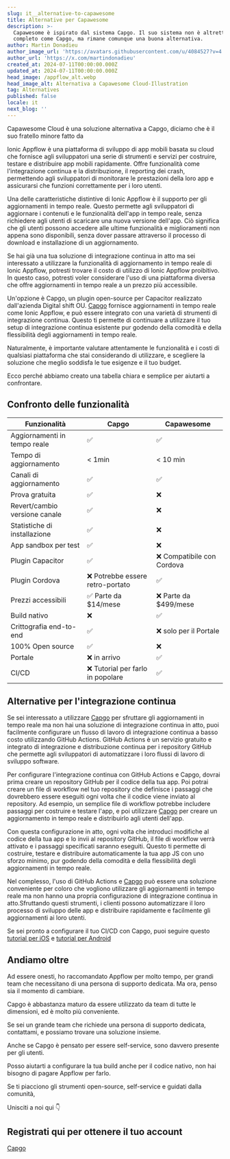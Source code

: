```yaml
---
slug: it__alternative-to-capawesome
title: Alternative per Capawesome
description: >-
  Capawesome è ispirato dal sistema Capgo. Il suo sistema non è altrettanto
  completo come Capgo, ma rimane comunque una buona alternativa.
author: Martin Donadieu
author_image_url: 'https://avatars.githubusercontent.com/u/4084527?v=4'
author_url: 'https://x.com/martindonadieu'
created_at: 2024-07-11T00:00:00.000Z
updated_at: 2024-07-11T00:00:00.000Z
head_image: /appflow_alt.webp
head_image_alt: Alternativa a Capawesome Cloud-Illustration
tag: Alternatives
published: false
locale: it
next_blog: ''
---
```


Capawesome Cloud è una soluzione alternativa a Capgo, diciamo che è il suo fratello minore fatto da 

Ionic Appflow è una piattaforma di sviluppo di app mobili basata su cloud che fornisce agli sviluppatori una serie di strumenti e servizi per costruire, testare e distribuire app mobili rapidamente. Offre funzionalità come l'integrazione continua e la distribuzione, il reporting dei crash, permettendo agli sviluppatori di monitorare le prestazioni della loro app e assicurarsi che funzioni correttamente per i loro utenti.

Una delle caratteristiche distintive di Ionic Appflow è il supporto per gli aggiornamenti in tempo reale. Questo permette agli sviluppatori di aggiornare i contenuti e le funzionalità dell'app in tempo reale, senza richiedere agli utenti di scaricare una nuova versione dell'app. Ciò significa che gli utenti possono accedere alle ultime funzionalità e miglioramenti non appena sono disponibili, senza dover passare attraverso il processo di download e installazione di un aggiornamento.

Se hai già una tua soluzione di integrazione continua in atto ma sei interessato a utilizzare la funzionalità di aggiornamento in tempo reale di Ionic Appflow, potresti trovare il costo di utilizzo di Ionic Appflow proibitivo. In questo caso, potresti voler considerare l'uso di una piattaforma diversa che offre aggiornamenti in tempo reale a un prezzo più accessibile.

Un'opzione è Capgo, un plugin open-source per Capacitor realizzato dall'azienda Digital shift OU. [Capgo](/register/) fornisce aggiornamenti in tempo reale come Ionic Appflow, e può essere integrato con una varietà di strumenti di integrazione continua. Questo ti permette di continuare a utilizzare il tuo setup di integrazione continua esistente pur godendo della comodità e della flessibilità degli aggiornamenti in tempo reale.

Naturalmente, è importante valutare attentamente le funzionalità e i costi di qualsiasi piattaforma che stai considerando di utilizzare, e scegliere la soluzione che meglio soddisfa le tue esigenze e il tuo budget.

Ecco perché abbiamo creato una tabella chiara e semplice per aiutarti a confrontare.

## Confronto delle funzionalità

| Funzionalità | Capgo | Capawesome |
| --- | --- | --- |
| Aggiornamenti in tempo reale | ✅ | ✅ |
| Tempo di aggiornamento | < 1min | < 10 min |
| Canali di aggiornamento | ✅ | ✅ |
| Prova gratuita | ✅ | ❌ |
| Revert/cambio versione canale | ✅ | ❌ |
| Statistiche di installazione | ✅ | ❌ |
| App sandbox per test | ✅ | ❌ |
| Plugin Capacitor | ✅ | ❌ Compatibile con Cordova |
| Plugin Cordova | ❌ Potrebbe essere retro-portato | ✅ |
| Prezzi accessibili | ✅ Parte da $14/mese | ❌ Parte da $499/mese |
| Build nativo | ❌ | ✅ |
| Crittografia end-to-end | ✅ | ❌ solo per il Portale |
| 100% Open source | ✅ | ❌ |
| Portale | ❌ in arrivo | ✅ |
| CI/CD | ❌ Tutorial per farlo in popolare | ✅ |

## Alternative per l'integrazione continua

Se sei interessato a utilizzare [Capgo](https://capgoapp/pricing/) per sfruttare gli aggiornamenti in tempo reale ma non hai una soluzione di integrazione continua in atto, puoi facilmente configurare un flusso di lavoro di integrazione continua a basso costo utilizzando GitHub Actions. GitHub Actions è un servizio gratuito e integrato di integrazione e distribuzione continua per i repository GitHub che permette agli sviluppatori di automatizzare i loro flussi di lavoro di sviluppo software.

Per configurare l'integrazione continua con GitHub Actions e Capgo, dovrai prima creare un repository GitHub per il codice della tua app. Poi potrai creare un file di workflow nel tuo repository che definisce i passaggi che dovrebbero essere eseguiti ogni volta che il codice viene inviato al repository. Ad esempio, un semplice file di workflow potrebbe includere passaggi per costruire e testare l'app, e poi utilizzare [Capgo](/register/) per creare un aggiornamento in tempo reale e distribuirlo agli utenti dell'app.

Con questa configurazione in atto, ogni volta che introduci modifiche al codice della tua app e lo invii al repository GitHub, il file di workflow verrà attivato e i passaggi specificati saranno eseguiti. Questo ti permette di costruire, testare e distribuire automaticamente la tua app JS con uno sforzo minimo, pur godendo della comodità e della flessibilità degli aggiornamenti in tempo reale.

Nel complesso, l'uso di GitHub Actions e [Capgo](/register/) può essere una soluzione conveniente per coloro che vogliono utilizzare gli aggiornamenti in tempo reale ma non hanno una propria configurazione di integrazione continua in atto.Sfruttando questi strumenti, i clienti possono automatizzare il loro processo di sviluppo delle app e distribuire rapidamente e facilmente gli aggiornamenti ai loro utenti.

Se sei pronto a configurare il tuo CI/CD con Capgo, puoi seguire questo [tutorial per iOS](https://capgoapp/blog/automatic-capacitor-ios-build-github-action/) e [tutorial per Android](https://capgoapp/blog/automatic-capacitor-android-build-github-action/)

## Andiamo oltre

Ad essere onesti, ho raccomandato Appflow per molto tempo, per grandi team che necessitano di una persona di supporto dedicata.
Ma ora, penso sia il momento di cambiare.

Capgo è abbastanza maturo da essere utilizzato da team di tutte le dimensioni, ed è molto più conveniente.

Se sei un grande team che richiede una persona di supporto dedicata, contattami, e possiamo trovare una soluzione insieme.

Anche se Capgo è pensato per essere self-service, sono davvero presente per gli utenti.

Posso aiutarti a configurare la tua build anche per il codice nativo, non hai bisogno di pagare Appflow per farlo.

Se ti piacciono gli strumenti open-source, self-service e guidati dalla comunità,

Unisciti a noi qui 👇

## Registrati qui per ottenere il tuo account

[Capgo](/register/)